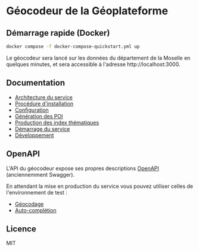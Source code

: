 # Géocodeur de la Géoplateforme

## Démarrage rapide (Docker)

```bash
docker compose -f docker-compose-quickstart.yml up
```

Le géocodeur sera lancé sur les données du département de la Moselle en quelques minutes, et sera accessible à l'adresse http://localhost:3000.

## Documentation

- [Architecture du service](docs/architecture.md)
- [Procédure d'installation](docs/installation.md)
- [Configuration](docs/configuration.md)
- [Génération des POI](docs/poi.md)
- [Production des index thématiques](docs/indexation.md)
- [Démarrage du service](docs/service.md)
- [Développement](docs/dev.md)

## OpenAPI

L'API du géocodeur expose ses propres descriptions [OpenAPI](https://www.openapis.org) (anciennemment Swagger).

En attendant la mise en production du service vous pouvez utiliser celles de l'environnement de test :
- [Géocodage](https://gpf-geocodeur.livingdata.co/geocodage/openapi/geocode.yaml)
- [Auto-complétion](https://gpf-geocodeur.livingdata.co/completion/openapi/completion.yaml)

## Licence

MIT
